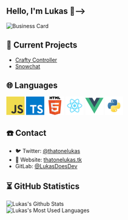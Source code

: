 ## Hello, I'm Lukas 👋-->

![Business Card](https://thatonelukas.tk/businesscard.svg)

<!--
**LukasDoesDev/LukasDoesDev** is a ✨ _special_ ✨ repository because its `README.md` (this file) appears on your GitHub profile.

Here are some ideas to get you started:

- 🔭 I’m currently working on ...
- 🌱 I’m currently learning ...
- 👯 I’m looking to collaborate on ...
- 🤔 I’m looking for help with ...
- 💬 Ask me about ...
- 📫 How to reach me: ...
- 😄 Pronouns: ...
- ⚡ Fun fact: ...
-->

## 🔭 Current Projects
- [Crafty Controller](https://craftycontrol.com)
- [Snowchat](https://gitlab.com/snowchat/snowchat)

## 🌐 Languages
[<img src="https://raw.githubusercontent.com/github/explore/80688e429a7d4ef2fca1e82350fe8e3517d3494d/topics/javascript/javascript.png" alt="Javascript" width="48">](https://developer.mozilla.org/en-US/docs/Web/JavaScript)
[<img src="https://raw.githubusercontent.com/github/explore/80688e429a7d4ef2fca1e82350fe8e3517d3494d/topics/typescript/typescript.png" alt="Typescript" width="48">](https://www.typescriptlang.org/)
[<img src="https://raw.githubusercontent.com/github/explore/80688e429a7d4ef2fca1e82350fe8e3517d3494d/topics/html/html.png" alt="HTML" width="48">](https://developer.mozilla.org/en-US/docs/Web/HTML)
[<img src="https://raw.githubusercontent.com/github/explore/80688e429a7d4ef2fca1e82350fe8e3517d3494d/topics/react/react.png" alt="React" width="48">](http://reactjs.org/)
[<img src="https://raw.githubusercontent.com/github/explore/80688e429a7d4ef2fca1e82350fe8e3517d3494d/topics/vue/vue.png" alt="Vue" width="48">](http://vuejs.org/)
[<img src="https://raw.githubusercontent.com/github/explore/80688e429a7d4ef2fca1e82350fe8e3517d3494d/topics/python/python.png" alt="Python" width="48">](http://python.org/)

## ☎️ Contact
- 🐦 Twitter: [@thatonelukas](https://twitter.com/thatonelukas)
- 🔗 Website: [thatonelukas.tk](https://thatonelukas.tk/en)
- GitLab: [@LukasDoesDev](https://gitlab.com/LukasDoesDev)

## ⏳ GitHub Statistics

![Lukas's Github Stats](https://github-readme-stats.vercel.app/api?username=lukasdoesdev&show_icons=true&theme=dark)<br/>
![Lukas's Most Used Languages](https://github-readme-stats.vercel.app/api/top-langs/?username=lukasdoesdev&show_icons=true&theme=dark&layout=compact)
